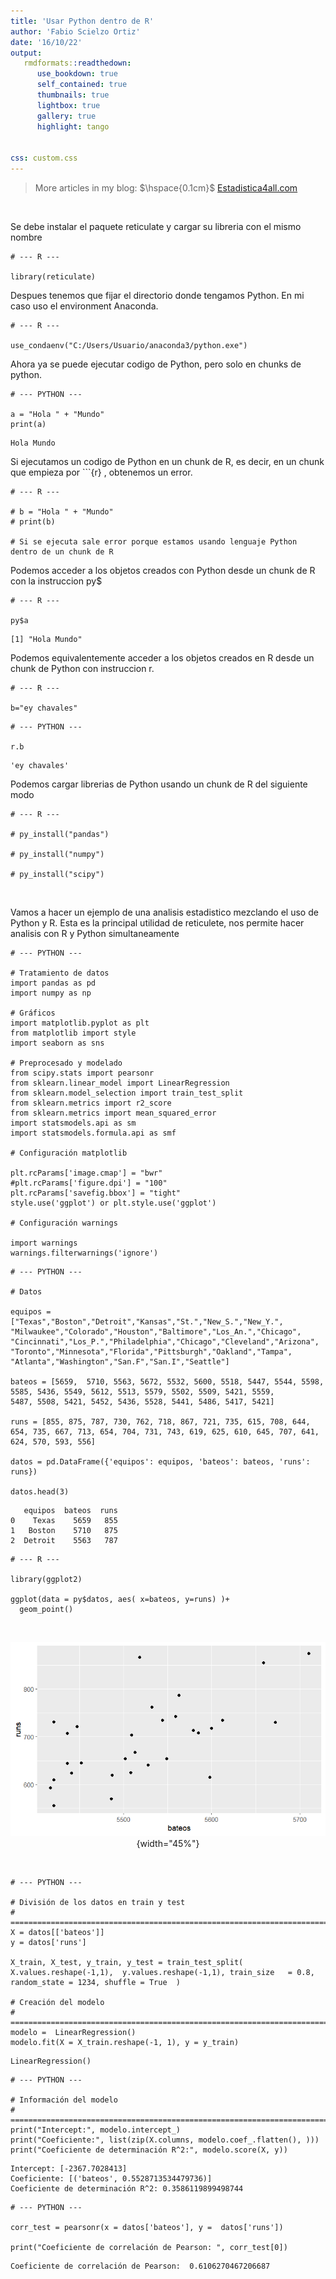 ```yaml
---
title: 'Usar Python dentro de R'
author: 'Fabio Scielzo Ortiz'
date: '16/10/22'
output: 
   rmdformats::readthedown:
      use_bookdown: true
      self_contained: true
      thumbnails: true
      lightbox: true
      gallery: true
      highlight: tango
      

css: custom.css
---
```


<div>
<style scoped>
    .dataframe tbody tr th:only-of-type {
        vertical-align: middle;
    }

    .dataframe tbody tr th {
        vertical-align: top;
    }

    .dataframe thead th {
        text-align: right;
    }
    
 
    table {
     display: block;
     overflow-x: auto;
     border-collapse: collapse;
     border-spacing: 0;
     border: 0px solid;
     color: var(--jp-ui-font-color1);
     font-size: 14px;
     margin-left: auto;
     margin-right: auto;
     
            }
            
</style>

 
>More articles in my blog:   $\hspace{0.1cm}$   [Estadistica4all.com](http://estadistica4all.com/)


<br>



Se debe instalar el paquete reticulate y cargar su libreria con el mismo nombre
```{r}
# --- R ---

library(reticulate)
```

Despues tenemos que fijar el directorio donde tengamos Python. En mi caso uso el environment Anaconda.
```{r}
# --- R ---

use_condaenv("C:/Users/Usuario/anaconda3/python.exe")
```

Ahora ya se puede ejecutar codigo de Python, pero solo en chunks de python.



```{python}
# --- PYTHON ---

a = "Hola " + "Mundo"
print(a)
```

    Hola Mundo



Si ejecutamos un codigo de Python en un chunk de R, es decir, en un chunk que empieza por ```{r} , obtenemos un error.

```{r}
# --- R ---

# b = "Hola " + "Mundo"
# print(b)

# Si se ejecuta sale error porque estamos usando lenguaje Python dentro de un chunk de R
```

Podemos acceder a los objetos creados con Python desde un chunk de R con la instruccion py$
```{r}
# --- R ---

py$a
```

    [1] "Hola Mundo"


Podemos equivalentemente acceder a los objetos creados en R desde un chunk de Python con instruccion r.
```{r}
# --- R ---

b="ey chavales"
```

```{python}
# --- PYTHON ---

r.b
```

    'ey chavales'

 
Podemos cargar librerias de Python usando un chunk de R del siguiente modo
```{r}
# --- R ---

# py_install("pandas")

# py_install("numpy")

# py_install("scipy")
```

<br>

Vamos a hacer un ejemplo de una analisis estadistico mezclando el uso de Python y R. Esta es la principal utilidad de reticulete, nos permite hacer analisis con R y Python simultaneamente
```{python}
# --- PYTHON ---

# Tratamiento de datos
import pandas as pd
import numpy as np

# Gráficos
import matplotlib.pyplot as plt
from matplotlib import style
import seaborn as sns

# Preprocesado y modelado
from scipy.stats import pearsonr
from sklearn.linear_model import LinearRegression
from sklearn.model_selection import train_test_split
from sklearn.metrics import r2_score
from sklearn.metrics import mean_squared_error
import statsmodels.api as sm
import statsmodels.formula.api as smf

# Configuración matplotlib

plt.rcParams['image.cmap'] = "bwr"
#plt.rcParams['figure.dpi'] = "100"
plt.rcParams['savefig.bbox'] = "tight"
style.use('ggplot') or plt.style.use('ggplot')

# Configuración warnings

import warnings
warnings.filterwarnings('ignore')
```



```{python}
# --- PYTHON ---

# Datos

equipos = ["Texas","Boston","Detroit","Kansas","St.","New_S.","New_Y.",            "Milwaukee","Colorado","Houston","Baltimore","Los_An.","Chicago",           "Cincinnati","Los_P.","Philadelphia","Chicago","Cleveland","Arizona", "Toronto","Minnesota","Florida","Pittsburgh","Oakland","Tampa",           "Atlanta","Washington","San.F","San.I","Seattle"]
           
bateos = [5659,  5710, 5563, 5672, 5532, 5600, 5518, 5447, 5544, 5598, 5585, 5436, 5549, 5612, 5513, 5579, 5502, 5509, 5421, 5559,           5487, 5508, 5421, 5452, 5436, 5528, 5441, 5486, 5417, 5421]

runs = [855, 875, 787, 730, 762, 718, 867, 721, 735, 615, 708, 644, 654, 735, 667, 713, 654, 704, 731, 743, 619, 625, 610, 645, 707, 641, 624, 570, 593, 556]

datos = pd.DataFrame({'equipos': equipos, 'bateos': bateos, 'runs': runs})

datos.head(3)
```
```
   equipos  bateos  runs
0    Texas    5659   855
1   Boston    5710   875
2  Detroit    5563   787
```

 
 
 


```{r}
# --- R ---

library(ggplot2)

ggplot(data = py$datos, aes( x=bateos, y=runs) )+
  geom_point()
```

<br>

<center>

![](pic.jpg){width="45%"}

</center>

<br>



```{python}
# --- PYTHON ---

# División de los datos en train y test
# ==============================================================================
X = datos[['bateos']]
y = datos['runs']

X_train, X_test, y_train, y_test = train_test_split(
X.values.reshape(-1,1),  y.values.reshape(-1,1), train_size   = 0.8,  random_state = 1234, shuffle = True  )

# Creación del modelo
# ==============================================================================
modelo =  LinearRegression()
modelo.fit(X = X_train.reshape(-1, 1), y = y_train)
```
    
    LinearRegression()


```{python}
# --- PYTHON ---

# Información del modelo
# ==============================================================================
print("Intercept:", modelo.intercept_)
print("Coeficiente:", list(zip(X.columns, modelo.coef_.flatten(), )))
print("Coeficiente de determinación R^2:", modelo.score(X, y))
```

    Intercept: [-2367.7028413]
    Coeficiente: [('bateos', 0.5528713534479736)]
    Coeficiente de determinación R^2: 0.3586119899498744


```{python}
# --- PYTHON ---

corr_test = pearsonr(x = datos['bateos'], y =  datos['runs'])

print("Coeficiente de correlación de Pearson: ", corr_test[0])
```

    Coeficiente de correlación de Pearson:  0.6106270467206687




